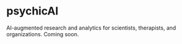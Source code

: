 # psychicAI

AI-augmented research and analytics for scientists, therapists, and organizations. Coming soon.
